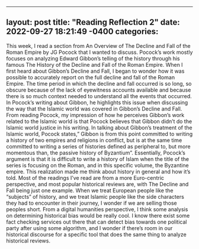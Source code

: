 
---
layout: post
title:  "Reading Reflection 2"
date:   2022-09-27 18:21:49 -0400
categories: 
---

This week, I read a section from An Overview of The Decline and Fall of the Roman Empire by JG Pocock that I wanted to discuss. Pocock’s work mostly focuses on analyzing Edward Gibbon’s telling of the history through his famous The History of the Decline and Fall of the Roman Empire.
When I first heard about Gibbon’s Decline and Fall, I began to wonder how it was possible to accurately report on the full decline and fall of the Roman Empire. The time period in which the decline and fall occurred is so long, so obscure because of the lack of eyewitness accounts available and because there is so much context needed to understand all the events that occurred. In Pocock’s writing about Gibbon, he highlights this issue when discussing the way that the Islamic world was covered in Gibbon’s Decline and Fall.
From reading Pocock, my impression of how he perceives Gibbon’s work related to the Islamic world is that Pocock believes that Gibbon didn’t do the Islamic world justice in his writing. In talking about Gibbon’s treatment of the Islamic world, Pocock states,” Gibbon is from this point committed to writing a history of two empires and religions in conflict, but is at the same time committed to writing a series of histories defined as peripheral to, but more momentous than, the passive history of Byzantium”. Essentially, Pocock’s argument is that it is difficult to write a history of Islam when the title of the series is focusing on the Roman, and in this specific volume, the Byzantine empire.
This realization made me think about history in general and how it’s told. Most of the readings I’ve read are from a more Euro-centric perspective, and most popular historical reviews are, with The Decline and Fall being just one example. When we treat European people like the “subjects” of history, and we treat Islamic people like the side characters they had to encounter in their journey, I wonder if we are selling those peoples short.
From a digital humanities perspective, I think some analysis on determining historical bias would be really cool. I know there exist some fact checking services out there that can detect bias towards one political party after using some algorithm, and I wonder if there’s room in our historical discourse for a specific tool that does the same thing to analyze historical reviews.
